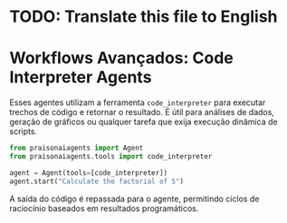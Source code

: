 # TODO: Translate this file to English

# Workflows Avançados: Code Interpreter Agents

Esses agentes utilizam a ferramenta `code_interpreter` para executar trechos de código e retornar o resultado. É útil para análises de dados, geração de gráficos ou qualquer tarefa que exija execução dinâmica de scripts.

```python
from praisonaiagents import Agent
from praisonaiagents.tools import code_interpreter

agent = Agent(tools=[code_interpreter])
agent.start("Calculate the factorial of 5")
```

A saída do código é repassada para o agente, permitindo ciclos de raciocínio baseados em resultados programáticos.
